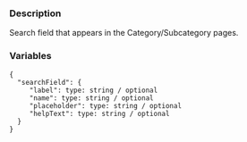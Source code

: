 ### Description
Search field that appears in the Category/Subcategory pages.


### Variables
~~~
{
  "searchField": {
     "label": type: string / optional
     "name": type: string / optional
     "placeholder": type: string / optional
     "helpText": type: string / optional
  }
}
~~~
